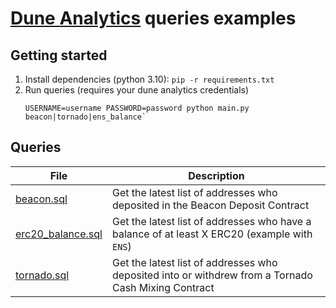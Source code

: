 # [Dune Analytics](https://dune.com/) queries examples

## Getting started
1. Install dependencies (python 3.10): `pip -r requirements.txt`
2. Run queries (requires your dune analytics credentials)
   ```commandline
   USERNAME=username PASSWORD=password python main.py beacon|tornado|ens_balance`
   ```
## Queries
| File                                   | Description                                                                                         |
|----------------------------------------|-----------------------------------------------------------------------------------------------------|
| [beacon.sql](./beacon.sql)             | Get the latest list of addresses who deposited in the Beacon Deposit Contract                       |
| [erc20_balance.sql](./eth_balance.sql) | Get the latest list of addresses who have a balance of at least X ERC20 (example with `ENS`)        |
| [tornado.sql](./tornado.sql)           | Get the latest list of addresses who deposited into or withdrew from a Tornado Cash Mixing Contract |
